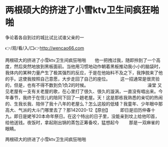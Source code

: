 # 两根硕大的挤进了小雪ktv卫生间疯狂啪啪
争论着各自到过的城比试比试谁父亲的一

👉/观/看/入/口👉http://wencao66.com

两根硕大的挤进了小雪ktv卫生间疯狂啪啪　　他一把拽过我，随即拎到了一个高度，然后突然地放到黑板面前。当他用习惯地动作朝着黑板推动我小小的脑袋时，我体内的某种力量产生了极其强烈的反应，于是在他始料不及之下，我挣脱来了他的手。这使我按照自己意愿，大步走回了自己的座位。
　　这一招通常是很灵验的，但是，也有不得不数到负1负2的时候。　　　　　　　　　　　　　　澡堂
又见老屋有一支有关老屋的歌，在心里打了很久、很久的漩涡，一直没有唱出来。今年春节，我终于在侄儿的陪同下回了一趟老屋。天！这是那栋我熟悉的亲切的热闹的、生我长我、陪伴了我十八年的老屋么？怎么这般的低矮？我童年、少年眼中那高大、气派的大斗门哪里去了？那142020-12【原创】
　　即日是旧历仲春十九。即日是姥爷20本命年祭日。在这个特出的日子里，没能亲到坟上给他叩首，给他送钱。夜饭时，拿起刚出锅的蒸包正筹备咬，猛想起今
　　那是一双麻雀的眼睛。

两根硕大的挤进了小雪ktv卫生间疯狂啪啪

